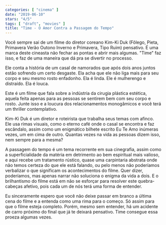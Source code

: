```yaml
---
categories: [ "cinema" ]
date: "2019-06-10"
stars: "4/5"
tags: [ "draft", "movies" ]
title: "Time - O Amor Contra a Passagem do Tempo"
---
```

Você sempre sai de um filme do diretor coreano Kim-Ki Duk (Fôlego, Pieta, Primavera Verão Outono Inverno e Primavera,  Tipo Ruim) pensativo. É uma marca deste cineasta não fechar as pontas e abrir mais algumas. "Time" faz isso, e faz de uma maneira que dá pra se divertir no processo.

Ele conta a história de um casal de namorados que após dois anos juntos estão sofrendo um certo desgaste. Ela acha que ele não liga mais para seu corpo e seu mesmo rosto enfadonho. Ela é linda. Ele é mulherengo e distraído. Ela é louca.

Este é um filme que fala sobre a indústria da cirugia plástica estética, aquela feita apenas para as pessoas se sentirem bem com seu corpo e rosto. Junte isso e a loucura dos relacionamentos monogâmicos e você terá um thriller contemplativo.

Kim-Ki Duk é um diretor e roteirista que trabalha seus temas com afinco. Ele usa rimas visuais, como o eterno café onde o casal se encontra e faz escândalo, assim como um enigmático bilhete escrito Eu Te Amo inúmeras vezes, um em cima de outro. Quantas vezes na vida as pessoas dizem isso, nem sempre para a mesma?

A passagem do tempo é um tema recorrente em sua cinegrafia, assim como a superficialidade da matéria em detrimento ao bem espiritual mais valioso, e aqui recebe um tratamento rústico, quase uma carpintaria abstrata onde não temos certeza do que ele está falando, ou pelo menos não poderíamos verbalizar o que significam os acontecimentos do filme. Quer dizer, poderíamos, mas apenas narrar não soluciona o enigma da vida a dois. E o brilhantismo do filme está em não se esforçar para resolver este quebra-cabeças afetivo, pois cada um de nós terá uma forma de entender.

Eu sinceramente espero que você não deixe passar em branco a última cena do filme e a entenda como uma rima para o começo. Só assim para que o filme esteja completo. Porém, mesmo sem entender, há um acidente de carro próximo do final que já te deixará pensativo. Time consegue essa proeza algumas vezes.
